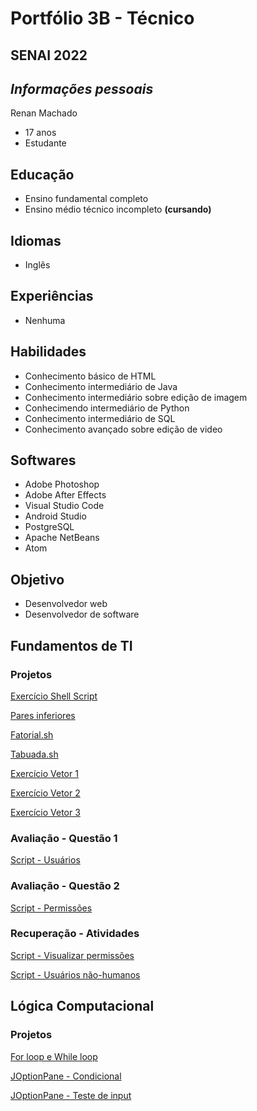 # Portfólio 3B - Técnico
## SENAI 2022

## <i><b>Informações pessoais</b></i>

Renan Machado
- 17 anos
- Estudante

## <b>Educação</b>

- Ensino fundamental completo
- Ensino médio técnico incompleto <b>(cursando)</b>

## <b>Idiomas</b>

- Inglês

## <b>Experiências</b>

- Nenhuma

## <b>Habilidades</b>

- Conhecimento básico de HTML
- Conhecimento intermediário de Java
- Conhecimento intermediário sobre edição de imagem
- Conhecimendo intermediário de Python
- Conhecimento intermediário de SQL
- Conhecimento avançado sobre edição de video

## <b>Softwares</b>

- Adobe Photoshop
- Adobe After Effects
- Visual Studio Code
- Android Studio
- PostgreSQL
- Apache NetBeans
- Atom

## <b>Objetivo </b>

- Desenvolvedor web
- Desenvolvedor de software

## Fundamentos de TI
### Projetos

[ Exercício Shell Script ](Fundamentos_TI/exercicioShell.sh)

[ Pares inferiores ](Fundamentos_TI/paresinf.sh)

[ Fatorial.sh ](Fundamentos_TI/fatorial.sh)

[ Tabuada.sh ](Fundamentos_TI/tabuada.sh)

[ Exercício Vetor 1 ](Fundamentos_TI/vetor1.sh)

[ Exercício Vetor 2 ](Fundamentos_TI/vetor2.sh)

[ Exercício Vetor 3 ](Fundamentos_TI/vetor3.sh)

### Avaliação - Questão 1
[ Script - Usuários ](Fundamentos_TI/exemplos/questao1.sh)

### Avaliação - Questão 2
[Script - Permissões](Fundamentos_TI/exemplos/questao2.sh)

### Recuperação - Atividades
[Script - Visualizar permissões](Fundamentos_TI/avaliacao_pratica/rec1.sh)

[Script - Usuários não-humanos](Fundamentos_TI/avaliacao_pratica/rec2.sh)

## Lógica Computacional
### Projetos

[ For loop e While loop ](Lógica_Computacional/senai3.java)

[ JOptionPane - Condicional ](Lógica_Computacional/senai4.java)

[ JOptionPane - Teste de input ](Lógica_Computacional/senai5.java)
